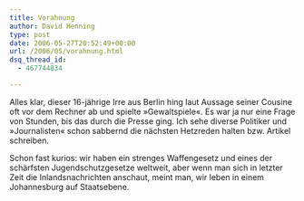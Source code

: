 ```yaml
---
title: Vorahnung
author: David Henning
type: post
date: 2006-05-27T20:52:49+00:00
url: /2006/05/vorahnung.html
dsq_thread_id:
  - 467744834

---
```

Alles klar, dieser 16-jährige Irre aus Berlin hing laut Aussage seiner Cousine oft vor dem Rechner ab und spielte »Gewaltspiele«. Es war ja nur eine Frage von Stunden, bis das durch die Presse ging. Ich sehe diverse Politiker und »Journalisten« schon sabbernd die nächsten Hetzreden halten bzw. Artikel schreiben.

Schon fast kurios: wir haben ein strenges Waffengesetz und eines der schärfsten Jugendschutzgesetze weltweit, aber wenn man sich in letzter Zeit die Inlandsnachrichten anschaut, meint man, wir leben in einem Johannesburg auf Staatsebene.